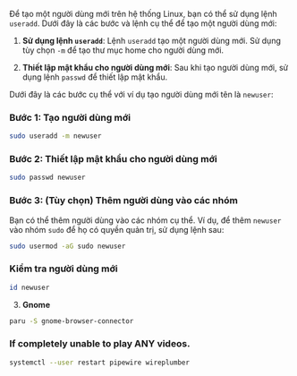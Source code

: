 Để tạo một người dùng mới trên hệ thống Linux, bạn có thể sử dụng lệnh `useradd`. Dưới đây là các bước và lệnh cụ thể để tạo một người dùng mới:

1. **Sử dụng lệnh `useradd`**: Lệnh `useradd` tạo một người dùng mới. Sử dụng tùy chọn `-m` để tạo thư mục home cho người dùng mới.

2. **Thiết lập mật khẩu cho người dùng mới**: Sau khi tạo người dùng mới, sử dụng lệnh `passwd` để thiết lập mật khẩu.

Dưới đây là các bước cụ thể với ví dụ tạo người dùng mới tên là `newuser`:

### Bước 1: Tạo người dùng mới
```bash
sudo useradd -m newuser
```

### Bước 2: Thiết lập mật khẩu cho người dùng mới
```bash
sudo passwd newuser
```
### Bước 3: (Tùy chọn) Thêm người dùng vào các nhóm
Bạn có thể thêm người dùng vào các nhóm cụ thể. Ví dụ, để thêm `newuser` vào nhóm `sudo` để họ có quyền quản trị, sử dụng lệnh sau:
```bash
sudo usermod -aG sudo newuser
```

### Kiểm tra người dùng mới
```bash
id newuser
```

3. **Gnome**
```bash
paru -S gnome-browser-connector
```
### If completely unable to play ANY videos.
```bash
systemctl --user restart pipewire wireplumber
```
